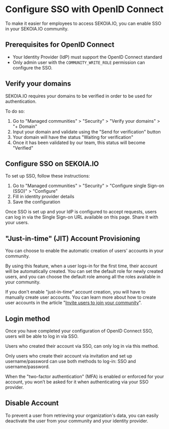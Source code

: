 # Configure SSO with OpenID Connect

To make it easier for employees to access SEKOIA.IO, you can enable SSO in your SEKOIA.IO community. 

## Prerequisites for OpenID Connect

- Your Identity Provider (IdP) must support the OpenID Connect standard
- Only admin user with the `COMMUNITY_WRITE_ROLE` permission can configure the SSO.

## Verify your domains

SEKOIA.IO requires your domains to be verified in order to be used for authentication.

To do so:

1. Go to "Managed communities" > "Security" > "Verify your domains" > "+ Domain"
2. Input your domain and validate using the "Send for verification" button
3. Your domain will have the status "Waiting for verification"
4. Once it has been validated by our team, this status will become "Verified"


## Configure SSO on SEKOIA.IO

To set up SSO, follow these instructions:

1. Go to "Managed communities" > "Security" > "Configure single Sign-on (SSO)" > "Configure"
2. Fill in identity provider details
3. Save the configuration

Once SSO is set up and your IdP is configured to accept requests, users can log in via the Single Sign-on URL available on this page.
Share it with your users.


## "Just-in-time" (JIT) Account Provisioning

You can choose to enable the automatic creation of users' accounts in your community. 

By using this feature, when a user logs-in for the first time, their account will be automatically created. You can set the default role for newly created users, and you can choose the default role among all the roles available in your community.

If you don't enable "just-in-time" account creation, you will have to manually create user accounts. You can learn more about how to create user accounts in the article "[Invite users to join your community](https://docs.sekoia.io/getting_started/invite_users/)". 


## Login method

Once you have completed your configuration of OpenID Connect SSO, users will be able to log in via SSO.

Users who created their account via SSO, can only log in via this method. 

Only users who create their account via invitation and set up username/password can use both methods to log-in: SSO and username/password. 

When the "two-factor authentication" (MFA) is enabled or enforced for your account, you won’t be asked for it when authenticating via your SSO provider.


## Disable Account

To prevent a user from retrieving your organization's data, you can easily deactivate the user from your community and your identity provider.




